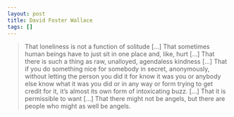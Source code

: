 ```yaml
---
layout: post
title: David Foster Wallace
tags: []
---
```


> That loneliness is not a function of solitude […] That sometimes human beings have to just sit in one place and, like, hurt […] That there is such a thing as raw, unalloyed, agendaless kindness […] That if you do something nice for somebody in secret, anonymously, without letting the person you did it for know it was you or anybody else know what it was you did or in any way or form trying to get credit for it, it’s almost its own form of intoxicating buzz. […] That it is permissible to want […] That there might not be angels, but there are people who might as well be angels.
